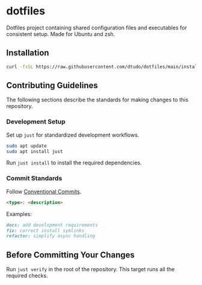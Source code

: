 # dotfiles

Dotfiles project containing shared configuration files and executables for consistent setup. Made for Ubuntu and zsh.

## Installation

```bash
curl -fsSL https://raw.githubusercontent.com/dtudo/dotfiles/main/install.sh | bash
```

## Contributing Guidelines

The following sections describe the standards for making changes to this repository.

### Development Setup

Set up `just` for standardized development workflows.

```bash
sudo apt update
sudo apt install just
```

Run `just install` to install the required dependencies.

### Commit Standards

Follow [Conventional Commits](https://www.conventionalcommits.org/en/v1.0.0/).

```markdown
<type>: <description>
```

Examples:

```markdown
docs: add development requirements
fix: correct install symlinks
refactor: simplify async handling
```

## Before Committing Your Changes

Run `just verify` in the root of the repository. This target runs all the required checks.

